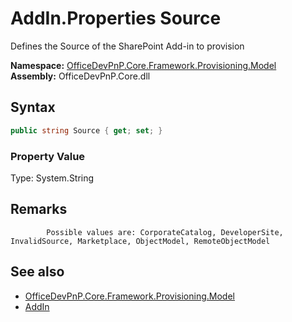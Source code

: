 # AddIn.Properties Source
Defines the Source of the SharePoint Add-in to provision  

**Namespace:** [OfficeDevPnP.Core.Framework.Provisioning.Model](OfficeDevPnP.Core.Framework.Provisioning.Model.md)  
**Assembly:** OfficeDevPnP.Core.dll  
## Syntax
```C#
public string Source { get; set; }
```

### Property Value
Type: System.String  

## Remarks 

            Possible values are: CorporateCatalog, DeveloperSite, InvalidSource, Marketplace, ObjectModel, RemoteObjectModel
            
## See also
- [OfficeDevPnP.Core.Framework.Provisioning.Model](OfficeDevPnP.Core.Framework.Provisioning.Model.md)
- [AddIn](OfficeDevPnP.Core.Framework.Provisioning.Model.AddIn.md) 
